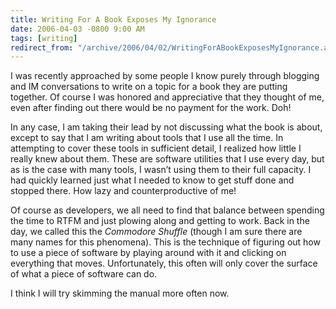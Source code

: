 ```yaml
---
title: Writing For A Book Exposes My Ignorance
date: 2006-04-03 -0800 9:00 AM
tags: [writing]
redirect_from: "/archive/2006/04/02/WritingForABookExposesMyIgnorance.aspx/"
---
```


I was recently approached by some people I know purely through blogging
and IM conversations to write on a topic for a book they are putting
together. Of course I was honored and appreciative that they thought of
me, even after finding out there would be no payment for the work. Doh!

In any case, I am taking their lead by not discussing what the book is
about, except to say that I am writing about tools that I use all the
time. In attempting to cover these tools in sufficient detail, I
realized how little I really knew about them. These are software
utilities that I use every day, but as is the case with many tools, I
wasn’t using them to their full capacity. I had quickly learned just
what I needed to know to get stuff done and stopped there. How lazy and
counterproductive of me!

Of course as developers, we all need to find that balance between
spending the time to RTFM and just plowing along and getting to work.
Back in the day, we called this the *Commodore Shuffle* (though I am
sure there are many names for this phenomena). This is the technique of
figuring out how to use a piece of software by playing around with it
and clicking on everything that moves. Unfortunately, this often will
only cover the surface of what a piece of software can do.

I think I will try skimming the manual more often now.

